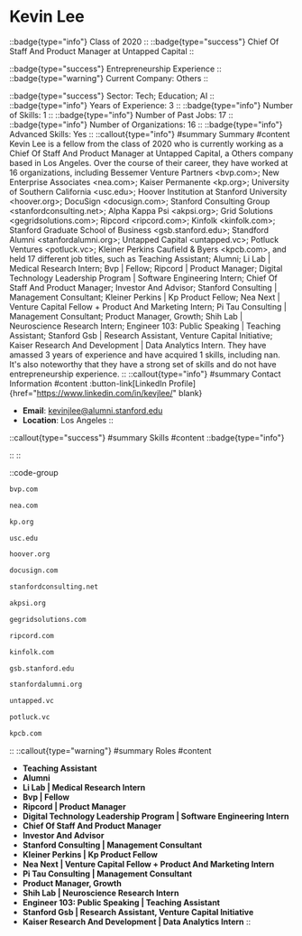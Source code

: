 # Kevin Lee
::badge{type="info"}
Class of 2020
::
::badge{type="success"}
Chief Of Staff And Product Manager at Untapped Capital
::

::badge{type="success"}
Entrepreneurship Experience
::
::badge{type="warning"}
Current Company: Others
::

::badge{type="success"}
Sector: Tech; Education; AI
::
::badge{type="info"}
Years of Experience: 3
::
::badge{type="info"}
Number of Skills: 1
::
::badge{type="info"}
Number of Past Jobs: 17
::
::badge{type="info"}
Number of Organizations: 16
::
::badge{type="info"}
Advanced Skills: Yes
::
::callout{type="info"}
#summary
Summary
#content
Kevin Lee is a fellow from the class of 2020 who is currently working as a Chief Of Staff And Product Manager at Untapped Capital, a Others company based in Los Angeles. Over the course of their career, they have worked at 16 organizations, including Bessemer Venture Partners <bvp.com>; New Enterprise Associates <nea.com>; Kaiser Permanente <kp.org>; University of Southern California <usc.edu>; Hoover Institution at Stanford University <hoover.org>; DocuSign <docusign.com>; Stanford Consulting Group <stanfordconsulting.net>; Alpha Kappa Psi <akpsi.org>; Grid Solutions <gegridsolutions.com>; Ripcord <ripcord.com>; Kinfolk <kinfolk.com>; Stanford Graduate School of Business <gsb.stanford.edu>; Standford Alumni <stanfordalumni.org>; Untapped Capital <untapped.vc>; Potluck Ventures <potluck.vc>; Kleiner Perkins Caufield & Byers <kpcb.com>, and held 17 different job titles, such as Teaching Assistant; Alumni; Li Lab | Medical Research Intern; Bvp | Fellow; Ripcord | Product Manager; Digital Technology Leadership Program | Software Engineering Intern; Chief Of Staff And Product Manager; Investor And Advisor; Stanford Consulting | Management Consultant; Kleiner Perkins | Kp Product Fellow; Nea Next | Venture Capital Fellow + Product And Marketing Intern; Pi Tau Consulting | Management Consultant; Product Manager, Growth; Shih Lab | Neuroscience Research Intern; Engineer 103: Public Speaking | Teaching Assistant; Stanford Gsb | Research Assistant, Venture Capital Initiative; Kaiser Research And Development | Data Analytics Intern. They have amassed 3 years of experience and have acquired 1 skills, including nan. It's also noteworthy that they have a strong set of skills and do not have entrepreneurship experience.
::
::callout{type="info"}
#summary
Contact Information
#content
:button-link[LinkedIn Profile]{href="https://www.linkedin.com/in/kevjlee/" blank}
- **Email**: kevinjlee@alumni.stanford.edu
- **Location**: Los Angeles
::

::callout{type="success"}
#summary
Skills
#content
::badge{type="info"}

::
::

::code-group
```bash [Bessemer Venture Partners]
bvp.com
```
```bash [New Enterprise Associates]
nea.com
```
```bash [Kaiser Permanente]
kp.org
```
```bash [University of Southern California]
usc.edu
```
```bash [Hoover Institution at Stanford University]
hoover.org
```
```bash [DocuSign]
docusign.com
```
```bash [Stanford Consulting Group]
stanfordconsulting.net
```
```bash [Alpha Kappa Psi]
akpsi.org
```
```bash [Grid Solutions]
gegridsolutions.com
```
```bash [Ripcord]
ripcord.com
```
```bash [Kinfolk]
kinfolk.com
```
```bash [Stanford Graduate School of Business]
gsb.stanford.edu
```
```bash [Standford Alumni]
stanfordalumni.org
```
```bash [Untapped Capital]
untapped.vc
```
```bash [Potluck Ventures]
potluck.vc
```
```bash [Kleiner Perkins Caufield & Byers]
kpcb.com
```
::
::callout{type="warning"}
#summary
Roles
#content
- **Teaching Assistant**
- **Alumni**
- **Li Lab | Medical Research Intern**
- **Bvp | Fellow**
- **Ripcord | Product Manager**
- **Digital Technology Leadership Program | Software Engineering Intern**
- **Chief Of Staff And Product Manager**
- **Investor And Advisor**
- **Stanford Consulting | Management Consultant**
- **Kleiner Perkins | Kp Product Fellow**
- **Nea Next | Venture Capital Fellow + Product And Marketing Intern**
- **Pi Tau Consulting | Management Consultant**
- **Product Manager, Growth**
- **Shih Lab | Neuroscience Research Intern**
- **Engineer 103: Public Speaking | Teaching Assistant**
- **Stanford Gsb | Research Assistant, Venture Capital Initiative**
- **Kaiser Research And Development | Data Analytics Intern**
::

